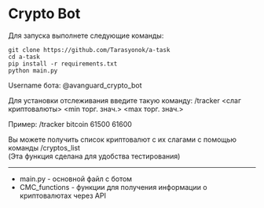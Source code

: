 # Crypto Bot
Для запуска выполнете следующие команды:
```
git clone https://github.com/Tarasyonok/a-task
cd a-task
pip install -r requirements.txt
python main.py
```

Username бота: @avanguard_crypto_bot


Для установки отслеживания введите такую команду:
/tracker <cлаг криптовалюты> <min торг. знач.> <max торг. знач.>

Пример: /tracker bitcoin 61500 61600

Вы можете получить список криптовалют с их слагами с помощью команды /cryptos_list  
(Эта функция сделана для удобства тестирования)



-------------------------------------------
* main.py - основной файл с ботом
* CMC_functions - функции для получения информации о криптовалютах через API
  
